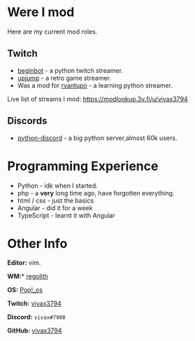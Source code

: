 # Were I mod
Here are my current mod roles.

## Twitch
* [beginbot](https://twitch.tv/beginbot) - a python twitch streamer.
* [upjump](https://twitch.tv/upjump) - a retro game streamer.
* Was a mod for [ryantupo](https://twitch.tv/ryantupo) - a learning python streamer.

Live list of streams I mod: <https://modlookup.3v.fi/u/vivax3794>

## Discords
* [python-discord](https://discord.gg/python "discord invite to the server") - a big python server,almost 60k users.

# Programming Experience 
* Python - idk when I started.
* php - a **very** long time ago, have forgotten everything.
* html / css - just the basics
* Angular - did it for a week
* TypeScript - learnt it with Angular

# Other Info
**Editor:** vim.

**WM:*** [regolith](https://regolith-linux.org/)

**OS:** [Pop!\_os](https://pop.system76.com/)

**Twitch:** [vivax3794](thttps://witch.tv/vivax3794)


**Discord:** `vivax#7908`

**GitHub:** [vivax3794](https://github.com/vivax3794)

